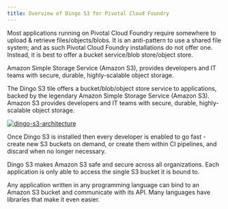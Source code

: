 ```yaml
---
title: Overview of Dingo S3 for Pivotal Cloud Foundry
---
```


Most applications running on Pivotal Cloud Foundry require somewhere to upload & retrieve files/objects/blobs. It is an anti-pattern to use a shared file system; and as such Pivotal Cloud Foundry installations do not offer one. Instead, it is best to offer a bucket service/blob store/object store.

Amazon Simple Storage Service (Amazon S3), provides developers and IT teams with secure, durable, highly-scalable object storage.

The Dingo S3 tile offers a bucket/blob/object store service to applications, backed by the legendary Amazon Simple Storage Service (Amazon S3). Amazon S3 provides developers and IT teams with secure, durable, highly-scalable object storage.

[![dingo-s3-architecture](/dingo-s3/images/architecture.png)](/dingo-s3/about-tile.md)

Once Dingo S3 is installed then every developer is enabled to go fast - create new S3 buckets on demand, or create them within CI pipelines, and discard when no longer necessary.

Dingo S3 makes Amazon S3 safe and secure across all organizations. Each application is only able to access the single S3 bucket it is bound to.

Any application written in any programming language can bind to an Amazon S3 bucket and communicate with its API. Many languages have libraries that make it even easier.
